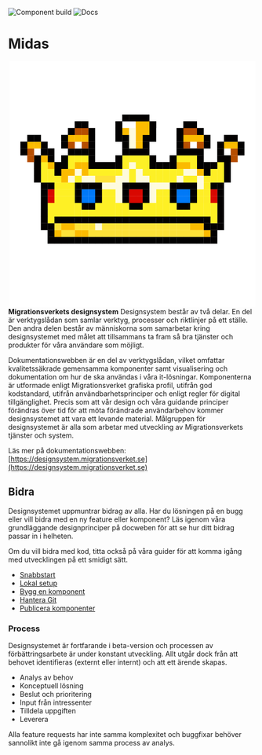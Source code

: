 ![Component build](https://github.com/migrationsverket/midas/actions/workflows/components-ci.yml/badge.svg) ![Docs](https://github.com/migrationsverket/midas/actions/workflows/documentation-ci.yml/badge.svg)

# Midas

<img src="./apps/docs/static/img/MIDAS_crown.png" align="right">

**Migrationsverkets designsystem**
Designsystem består av två delar. En del är verktygslådan som samlar verktyg, processer och riktlinjer på ett ställe. Den andra delen består av människorna som samarbetar kring designsystemet med målet att tillsammans ta fram så bra tjänster och produkter för våra användare som möjligt.

Dokumentationswebben är en del av verktygslådan, vilket omfattar kvalitetssäkrade gemensamma komponenter samt visualisering och dokumentation om hur de ska användas i våra it-lösningar. Komponenterna är utformade enligt Migrationsverket grafiska profil, utifrån god kodstandard, utifrån användbarhetsprinciper och enligt regler för digital tillgänglighet. Precis som att vår design och våra guidande principer förändras över tid för att möta förändrade användarbehov kommer designsystemet att vara ett levande material. Målgruppen för designsystemet är alla som arbetar med utveckling av Migrationsverkets tjänster och system.

Läs mer på dokumentationswebben: [https://designsystem.migrationsverket.se](https://designsystem.migrationsverket.se)

## Bidra

Designsystemet uppmuntrar bidrag av alla. Har du lösningen på en bugg eller vill bidra med en ny
feature eller komponent? Läs igenom våra grundläggande designprinciper på docweben för att se hur
ditt bidrag passar in i helheten.

Om du vill bidra med kod, titta också på våra guider för att komma igång med utvecklingen på ett
smidigt sätt.

- [Snabbstart](/doc/quickstart.md)
- [Lokal setup](/doc/local-setup.md)
- [Bygg en komponent](/doc/build-component.md)
- [Hantera Git](/doc/git)
- [Publicera komponenter](/doc/publish)

### Process

Designsystemet är fortfarande i beta-version och processen av förbättringsarbete är under konstant utveckling. Allt utgår
dock från att behovet identifieras (externt eller internt) och att ett ärende skapas.

- Analys av behov
- Konceptuell lösning
- Beslut och prioritering
- Input från intressenter
- Tilldela uppgiften
- Leverera

Alla feature requests har inte samma komplexitet och buggfixar behöver sannolikt inte gå igenom samma process av analys.
